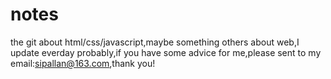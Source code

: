 # notes
the git about html/css/javascript,maybe something others about web,I update everday probably,if you have some advice for me,please sent to my email:sipallan@163.com,thank you!
